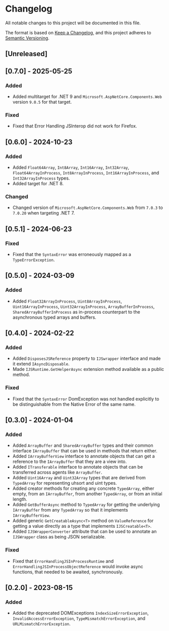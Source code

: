 # Changelog
All notable changes to this project will be documented in this file.

The format is based on [Keep a Changelog](https://keepachangelog.com/en/1.0.0/),
and this project adheres to [Semantic Versioning](https://semver.org/spec/v2.0.0.html).

## [Unreleased]

## [0.7.0] - 2025-05-25
### Added
- Added multitarget for .NET 9 and `Microsoft.AspNetCore.Components.Web` version `9.0.5` for that target.
### Fixed
- Fixed that Error Handling JSInterop did not work for Firefox.

## [0.6.0] - 2024-10-23
### Added
- Added `Float64Array`, `Int8Array`, `Int16Array`, `Int32Array`, `Float64ArrayInProcess`, `Int8ArrayInProcess`, `Int16ArrayInProcess`, and `Int32ArrayInProcess` types.
- Added target for .NET 8.
### Changed
- Changed version of `Microsoft.AspNetCore.Components.Web` from `7.0.3` to `7.0.20` when targeting .NET 7.

## [0.5.1] - 2024-06-23
### Fixed
- Fixed that the `SyntaxError` was erroneously mapped as a `TypeErrorException`.

## [0.5.0] - 2024-03-09
### Added
- Added `Float32ArrayInProcess`, `Uint8ArrayInProcess`, `Uint16ArrayInProcess`, `Uint32ArrayInProcess`, `ArrayBufferInProcess`, `SharedArrayBufferInProcess` as in-process counterpart to the asynchronous typed arrays and buffers.

## [0.4.0] - 2024-02-22
### Added
- Added `DisposesJSReference` property to `IJSwrapper` interface and made it extend `IAsyncDisposable`.
- Made `IJSRuntime.GetHelperAsync` extension method available as a public method.
### Fixed
- Fixed that the `SyntaxError` DomException was not handled explicitly to be distinguishable from the Native Error of the same name.

## [0.3.0] - 2024-01-04
### Added
- Added `ArrayBuffer` and `SharedArrayBuffer` types and their common interface `IArrayBuffer` that can be used in methods that return either.
- Added `IArrayBufferView` interface to annotate objects that can get a reference to the `IArrayBuffer` that they are a view into.
- Added `ITransferable` interface to annotate objects that can be transferred across agents like `ArrayBuffer`.
- Added `Uint16Array` and `Uint32Array` types that are derived from `TypedArray` for representing uhsort and uint types.
- Added creator methods for creating any concrete `TypedArray`, either empty, from an `IArrayBuffer`, from another `TypedArray`, or from an initial length.
- Added `GetBufferAsync` method to `TypedArray` for getting the underlying `IArrayBuffer` from any `TypedArray` so that it implements `IArrayBufferView`.
- Added generic `GetCreatableAsync<T>` method on `ValueReference` for getting a value directly as a type that implements `IJSCreatable<T>`.
- Added `IJSWrapperConverter` attribute that can be used to annotate an `IJSWrapper` class as being JSON serializable.
### Fixed
- Fixed that `ErrorHandlingJSInProcessRuntime` and `ErrorHandlingJSInProcessObjectReference` would invoke async functions, that needed to be awaited, synchronously.


## [0.2.0] - 2023-08-15
### Added
- Added the deprecated DOMExceptions `IndexSizeErrorException`, `InvalidAccessErrorException`, `TypeMismatchErrorException`, and `URLMismatchErrorException`.
